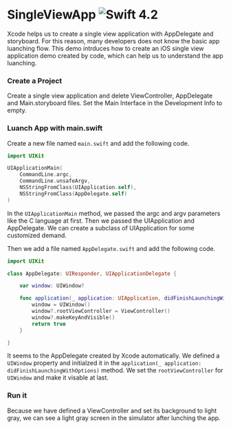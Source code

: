 # SingleViewApp ![Swift 4.2](https://img.shields.io/badge/Swift-4.2-orange.svg)

Xcode helps us to create a single view application with AppDelegate and storyboard. 
For this reason, many developers does not know the basic app luanching flow. 
This demo intrduces how to create an iOS single view application demo created by code, which can help us to understand the app luanching.

### Create a Project
Create a single view application and delete ViewController, AppDelegate and Main.storyboard files.
Set the Main Interface in the Development Info to empty.

### Luanch App with main.swift
Create a new file named `main.swift` and add the following code.

```Swift
import UIKit

UIApplicationMain(
    CommandLine.argc,
    CommandLine.unsafeArgv,
    NSStringFromClass(UIApplication.self),
    NSStringFromClass(AppDelegate.self)
)
```

In the `UIApplicationMain` method, we passed the argc and argv parameters like the C language at first.
Then we passed the UIApplication and AppDelegate.
We can create a subclass of UIApplication for some customized demand.

Then we add a file named `AppDelegate.swift` and add the following code.

```Swift
import UIKit

class AppDelegate: UIResponder, UIApplicationDelegate {

    var window: UIWindow?

    func application(_ application: UIApplication, didFinishLaunchingWithOptions launchOptions: [UIApplication.LaunchOptionsKey: Any]?) -> Bool {
        window = UIWindow()
        window?.rootViewController = ViewController()
        window?.makeKeyAndVisible()
        return true
    }

}
```

It seems to the AppDelegate created by Xcode automatically.
We defined a `UIWindow` property and initialzed it in the `application(_ application: didFinishLaunchingWithOptions)` method.
We set the `rootViewController` for `UIWindow` and make it visable at last.

### Run it
Because we have defined a ViewController and set its background to light gray, we can see a light gray screen in the simulator after lunching the app.
